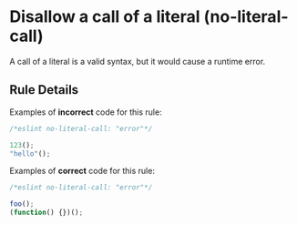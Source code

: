 # Disallow a call of a literal  (no-literal-call)

A call of a literal is a valid syntax, but it would cause a runtime error.

## Rule Details

Examples of **incorrect** code for this rule:

```js
/*eslint no-literal-call: "error"*/

123();
"hello"();
```

Examples of **correct** code for this rule:

```js
/*eslint no-literal-call: "error"*/

foo();
(function() {})();
```
